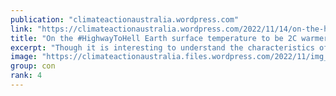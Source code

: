 ```yaml
---
publication: "climateactionaustralia.wordpress.com"
link: "https://climateactionaustralia.wordpress.com/2022/11/14/on-the-highwaytohell-earth-surface-temperature-to-be-2c-warmer-by-2059-cop27-demand-climateaction-sdg13-hyperthreat-metacrisis/"
title: "On the #HighwayToHell Earth surface temperature to be 2C warmer by 2059. #COP27 demand #ClimateAction #SDG13 #HyperThreat #MetaCrisis"
excerpt: "Though it is interesting to understand the characteristics of individual years, global warming is ultimately about the long-term evolution of Earth’s climate. The following chart shows a ten-year m…"
image: "https://climateactionaustralia.files.wordpress.com/2022/11/img_2002.png?w=1200"
group: con
rank: 4
---
```

